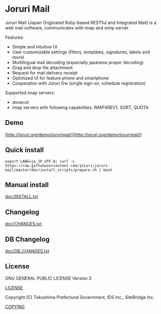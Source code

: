 # Joruri Mail

Joruri Mail (Japan Originated Ruby-based RESTful and Integrated Mail) is a web mail software, communicates with imap and smtp server.

Features:
* Simple and intuitive UI
* User customizable settings (filters, templates, signatures, labels and more)
* Multilingual mail decoding (especially japanese proper decoding)
* Drag and drop file attachment
* Request for mail delivery receipt
* Optimized UI for feature phone and smartphone
* Cooperation with Joruri Gw (single sign-on, schedule registration)

Supported imap servers:
* dovecot
* imap servers with following capabilities: IMAP4REV1, SORT, QUOTA

## Demo

[http://joruri.org/demo/jorurimail/](http://joruri.org/demo/jorurimail/)

## Quick install

    export LANG=ja_JP.UTF-8; curl -L https://raw.githubusercontent.com/joruri/joruri-mail/master/doc/install_scripts/prepare.sh | bash

## Manual install

[doc/INSTALL.txt](doc/INSTALL.txt)

## Changelog

[doc/CHANGES.txt](doc/CHANGES.txt)

## DB Changelog

[doc/DB_CHANGES.txt](doc/DB_CHANGES.txt)

## License

GNU GENERAL PUBLIC LICENSE Version 3

[LICENSE](LICENSE)

Copyright (C) Tokushima Prefectural Government, IDS Inc., SiteBridge Inc.

[COPYING](COPYING)
